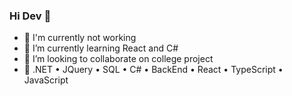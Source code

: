 ### Hi Dev 👋


- 🔭 I'm currently not working
- 🌱 I’m currently learning React and C#
- 👯 I’m looking to collaborate on college project
- 🚀 .NET • JQuery • SQL • C# • BackEnd • React • TypeScript • JavaScript 


